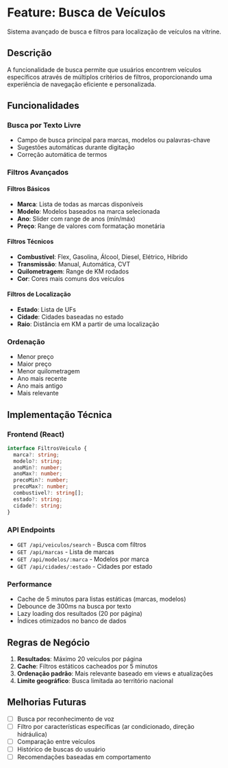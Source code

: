 # Feature: Busca de Veículos

Sistema avançado de busca e filtros para localização de veículos na vitrine.

## Descrição

A funcionalidade de busca permite que usuários encontrem veículos específicos através de múltiplos critérios de filtros, proporcionando uma experiência de navegação eficiente e personalizada.

## Funcionalidades

### Busca por Texto Livre
- Campo de busca principal para marcas, modelos ou palavras-chave
- Sugestões automáticas durante digitação
- Correção automática de termos

### Filtros Avançados

#### Filtros Básicos
- **Marca**: Lista de todas as marcas disponíveis
- **Modelo**: Modelos baseados na marca selecionada
- **Ano**: Slider com range de anos (mín/máx)
- **Preço**: Range de valores com formatação monetária

#### Filtros Técnicos
- **Combustível**: Flex, Gasolina, Álcool, Diesel, Elétrico, Híbrido
- **Transmissão**: Manual, Automática, CVT
- **Quilometragem**: Range de KM rodados
- **Cor**: Cores mais comuns dos veículos

#### Filtros de Localização
- **Estado**: Lista de UFs
- **Cidade**: Cidades baseadas no estado
- **Raio**: Distância em KM a partir de uma localização

### Ordenação
- Menor preço
- Maior preço  
- Menor quilometragem
- Ano mais recente
- Ano mais antigo
- Mais relevante

## Implementação Técnica

### Frontend (React)
```typescript
interface FiltrosVeiculo {
  marca?: string;
  modelo?: string;
  anoMin?: number;
  anoMax?: number;
  precoMin?: number;
  precoMax?: number;
  combustivel?: string[];
  estado?: string;
  cidade?: string;
}
```

### API Endpoints
- `GET /api/veiculos/search` - Busca com filtros
- `GET /api/marcas` - Lista de marcas
- `GET /api/modelos/:marca` - Modelos por marca
- `GET /api/cidades/:estado` - Cidades por estado

### Performance
- Cache de 5 minutos para listas estáticas (marcas, modelos)
- Debounce de 300ms na busca por texto
- Lazy loading dos resultados (20 por página)
- Índices otimizados no banco de dados

## Regras de Negócio

1. **Resultados**: Máximo 20 veículos por página
2. **Cache**: Filtros estáticos cacheados por 5 minutos  
3. **Ordenação padrão**: Mais relevante baseado em views e atualizações
4. **Limite geográfico**: Busca limitada ao território nacional

## Melhorias Futuras

- [ ] Busca por reconhecimento de voz
- [ ] Filtro por características específicas (ar condicionado, direção hidráulica)
- [ ] Comparação entre veículos
- [ ] Histórico de buscas do usuário
- [ ] Recomendações baseadas em comportamento